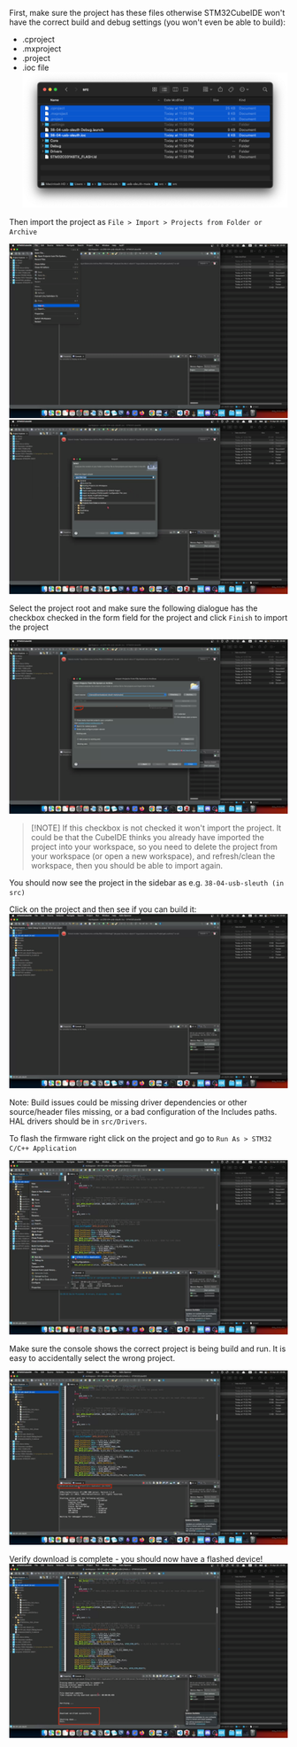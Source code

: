 

First, make sure the project has these files otherwise STM32CubeIDE won't have the correct build and debug settings (you won't even be able to build):
- .cproject
- .mxproject
- .project
- .ioc file
![](attachments/12a23c9a285e1b0db0b344e08e6fe9de.png)

Then import the project as  `File > Import > Projects from Folder or Archive`


![](attachments/a4ed56e054d821a229f5d3cb17cb25a0.png)
![](attachments/1f590cb8b3262f73dec52e8a5b6e9160.png)

Select the project root and make sure the following dialogue has the checkbox checked in the form field for the project and click `Finish` to import the project

![](attachments/0b93b173b6ad62440f674de0c17ec51b.png)


> [!NOTE] If this checkbox is not checked it won't import the project. It could be that the CubeIDE thinks you already have imported the project into your workspace, so you need to delete the project from your workspace (or open a new workspace), and refresh/clean the workspace, then you should be able to import again.


You should now see the project in the sidebar as e.g. `38-04-usb-sleuth (in src)`

Click on the project and then see if you can build it:
![](attachments/e55aec405d73f69e787cfa3a0cbacf1f.png)

Note: Build issues could be missing driver dependencies or other source/header files missing, or a bad configuration of the Includes paths. HAL drivers should be in `src/Drivers`.

To flash the firmware right click on the project and go to `Run As > STM32 C/C++ Application`

![](attachments/5ce56866261687c275a8fa65fda2c581.png)

Make sure the console shows the correct project is being build and run. It is easy to accidentally select the wrong project. 

![](attachments/a50988ff8e46a63d073c160608a2389b.png)

Verify download is complete - you should now have a flashed device!
![](attachments/715d29fe3adcf9974e866354933c5e9b.png)
